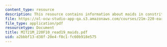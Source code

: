 ```yaml
---
content_type: resource
description: This resource contains information about maids in constrite.
file: https://ol-ocw-studio-app-qa.s3.amazonaws.com/courses/21m-220-early-music-fall-2010/a2bbbf13d38f20e4f0c1fc60b918e575_MIT21M_220F10_read19_maids.pdf
file_type: application/pdf
resourcetype: Document
title: MIT21M_220F10_read19_maids.pdf
uid: a2bbbf13-d38f-20e4-f0c1-fc60b918e575
---
```

